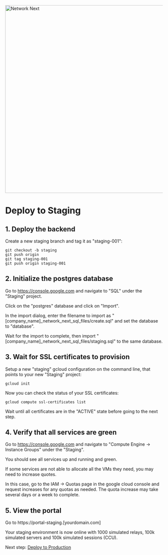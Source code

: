 <img src="https://static.wixstatic.com/media/799fd4_0512b6edaeea4017a35613b4c0e9fc0b~mv2.jpg/v1/fill/w_1200,h_140,al_c,q_80,usm_0.66_1.00_0.01/networknext_logo_colour_black_RGB_tightc.jpg" alt="Network Next" width="600"/>

<br>

# Deploy to Staging

## 1. Deploy the backend

Create a new staging branch and tag it as "staging-001":

```console
git checkout -b staging
git push origin
git tag staging-001
git push origin staging-001
```

## 2. Initialize the postgres database

Go to https://console.google.com and navigate to "SQL" under the "Staging" project.

Click on the "postgres" database and click on "Import".

In the import dialog, enter the filename to import as "[company_name]_network_next_sql_files/create.sql" and set the database to "database".

Wait for the import to complete, then import "[company_name]_network_next_sql_files/staging.sql" to the same database.

## 3. Wait for SSL certificates to provision

Setup a new "staging" gcloud configuration on the command line, that points to your new "Staging" project:

`gcloud init`

Now you can check the status of your SSL certificates:

`gcloud compute ssl-certificates list`

Wait until all certificates are in the "ACTIVE" state before going to the next step.

## 4. Verify that all services are green

Go to https://console.google.com and navigate to "Compute Engine -> Instance Groups" under the "Staging".

You should see all services up and running and green.

If some services are not able to allocate all the VMs they need, you may need to increase quotes.

In this case, go to the IAM -> Quotas page in the google cloud console and request increases for any quotas as needed. The quota increase may take several days or a week to complete.

## 5. View the portal

Go to https://portal-staging.[yourdomain.com]

Your staging environment is now online with 1000 simulated relays, 100k simulated servers and 100k simulated sessions (CCU).

Next step: [Deploy to Production](deploy_to_production.md)
